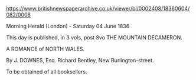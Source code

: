 https://www.britishnewspaperarchive.co.uk/viewer/bl/0002408/18360604/082/0008

Morning Herald (London) - Saturday 04 June 1836

This day is published, in 3 vols, post 8vo
THE MOUNTAIN DECAMERON.

A ROMANCE of NORTH WALES.

By J. DOWNES, Esq. Richard Bentley, New Burlington-street.

To be obtained of all booksellers. 

